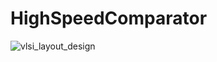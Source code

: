 # HighSpeedComparator
![vlsi_layout_design](https://github.com/mthudaa/HighSpeedComparator/assets/60550345/545b6a05-d11c-4bdc-9604-f47fba0cc98b)
